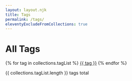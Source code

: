 ```yaml
---
layout: layout.njk
title: Tags
permalink: /tags/
eleventyExcludeFromCollections: true
---
```


<h1>All Tags</h1>

<div class="tags-cloud">
{% for tag in collections.tagList %}
<a href="/tags/{{ tag }}/" class="tag-item">{{ tag }}</a>
{% endfor %}
</div>

<p>{{ collections.tagList.length }} tags total</p>